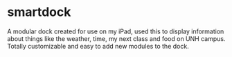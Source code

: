 # smartdock
A modular dock created for use on my iPad, used this to display information about things like the weather, time, my next class and food on UNH campus. Totally customizable and easy to add new modules to the dock.
